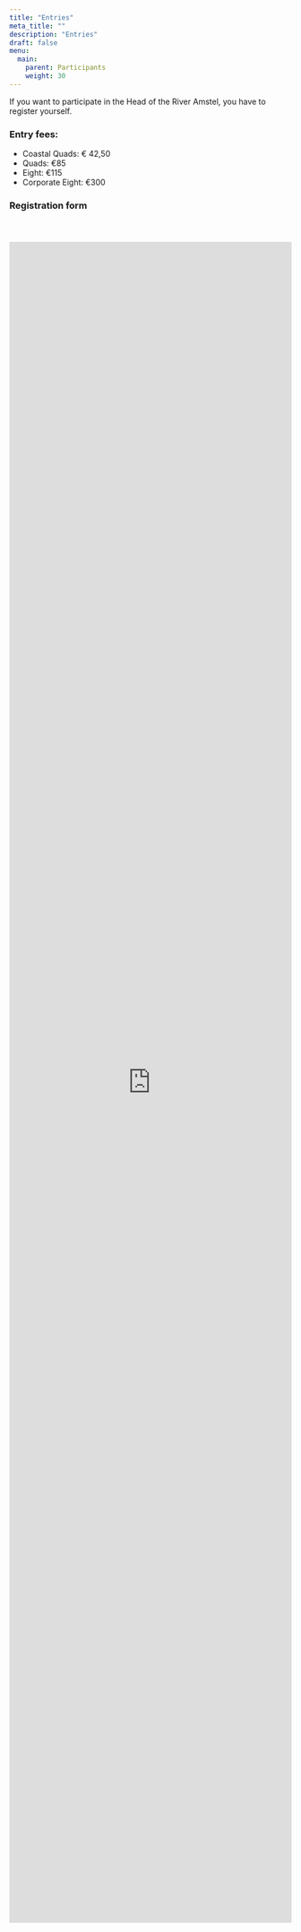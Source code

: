 ```yaml
---
title: "Entries"
meta_title: ""
description: "Entries"
draft: false
menu:
  main:
    parent: Participants
    weight: 30
---
```

If you want to participate in the Head of the River Amstel, you have to register yourself.    

### Entry fees:
- Coastal Quads: € 42,50
- Quads: €85
- Eight: €115
- Corporate Eight: €300

### Registration form
<!-- Partner video -->
<section id="sect_pre_reg_form" style="margin-top:-200px; padding-top:200px;">
<div id="pre_registration" style="width: 100%; max-width: 700px; padding-bottom:25px; padding-top:25px; margin-left:auto; margin-right:auto; ">
  <div style="position: relative; width: 100%; overflow: hidden; ">
    <p><iframe src="https://docs.google.com/forms/d/e/1FAIpQLSdJAxRake6h5QYhFMlY_yjbtS7flZ7XO6s01kZm5IxxhXFBig/viewform?embedded=true" height="3000" width="100%" frameborder="0" marginheight="0" marginwidth="0">Loading…</iframe></p>
  </div>
</div>
</section>


<!-- 
If you want to participate in the Head, please register yourself twice.

1. Once with the Organising Committee and
2. Once with the National Rowing Association (KNRB)

### 1. Register with the Organising Committee
Please send an email to wedstrijdsecretariaat@headoftheriver.nl.

Please include in your e-mail:

- The name of your rowing club
- Event number, for example 115-D8* (see web page [Block schedule](../../deelnemers/tijdschema/) at 'ID' and 'Event'.)
- If you want to rent one or more boats

If are you coming with one or more boat trailers, we need to be notified in advance. Please send us, at least two weeks before the race:

- Name of transporter/ transporting club
- License plate
- Name of driver and contact details (cell phone number)
- Arrival date and estimated time of arrival
- Quantity of boats and type of boats

More information about the boat trailers can be found on our [boat trailer page](../botenwagens/).

### 2. Register with the National Rowing Association (KNRB)

**Entries with existing username and password**

If you have participated in last year’s event, you should have received a username and password on behalf of your rowing club. You can re-use these credentials for this year’s event and sign up at [mijnvereniging.knrb.nl](http://www.mijnvereniging.knrb.nl).   
If you have lost your credentials, please send an email to the KNRB. (martijn.vanrossum@knrb.nl)

**New entries**

If you want to participate, please send an email (at least one week before closing date of entries) to the KNRB (martijn.vanrossum@knrb.nl) and include the following information:

- The full name of your rowing club
- Country
- Contact name
- Contact mail address

To enter combination crews (Dutch -  foreign / foreign – foreign) please turn to the KNRB (martijn.vanrossum@knrb.nl) with following information:

- Event number, for example 115-D8* (Women’s Scull Eights)
- Club name
- Names of rowers/coxes plus seating
- Birthdates rowers/coxes (not only birthyears)

### Entry fees:
- Coastal Quads: € 42,50
- Quads: €85
- Eight: €115
- Corporate Eight: €300

Entry fees include KNRB competition license surcharge. Please pay before Tuesday, 5 March at 20:00 hrs. to IBAN NL 71 INGB 0006 6289 83, in the name of Amsterdamsche Roeibond in Amsterdam. Sometimes a BIC/Swift code is requested: INGBNL2A or the name and address of the bank (ING BANK, Bijlmerdreef 106, 1102 CT, Amsterdam). Please include the name of the registering rowing club and the event field. -->